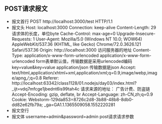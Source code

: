 ## POST请求报文
* 报文首行
POST http://localhost:3000/test HTTP/1.1
* 报文头
Host: localhost:3000
Connection: keep-alive
Content-Length: 29
  请求体的长度，单位byte
Cache-Control: max-age=0
Upgrade-Insecure-Requests: 1
User-Agent: Mozilla/5.0 (Windows NT 10.0; WOW64) AppleWebKit/537.36 (KHTML, like Gecko) Chrome/72.0.3626.121 Safari/537.36
Origin: http://localhost:3000
  访问服务器的地址
Content-Type: application/x-www-form-urlencoded
  application/x-www-form-urlencoded form表单默认值，传输数据是采用urlencoded编码 key=value&key=value
  application/json 传输数据是json
Accept: text/html,application/xhtml+xml,application/xml;q=0.9,image/webp,image/apng,*/*;q=0.8
Referer: http://localhost:63342/class1128/01.nodejs/day03/index.html?_ijt=vdq7mfcge1jbednt6is99tah4c
  请求来源的地址：  广告计费、防盗链
Accept-Encoding: gzip, deflate, br
Accept-Language: zh-CN,zh;q=0.9
Cookie: Webstorm-129da853=8726c2d8-3b88-48b8-8db0-dd82e62fb79a; _ga=GA1.1.1365509058.1552220281
* 报文空行
* 报文体
username=admin&password=admin
post请求请求参数
